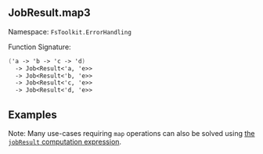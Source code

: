 ## JobResult.map3

Namespace: `FsToolkit.ErrorHandling`

Function Signature:

```fsharp
('a -> 'b -> 'c -> 'd)
  -> Job<Result<'a, 'e>>
  -> Job<Result<'b, 'e>>
  -> Job<Result<'c, 'e>>
  -> Job<Result<'d, 'e>>
```

## Examples

Note: Many use-cases requiring `map` operations can also be solved using [the `jobResult` computation expression](../jobResult/ce.md).